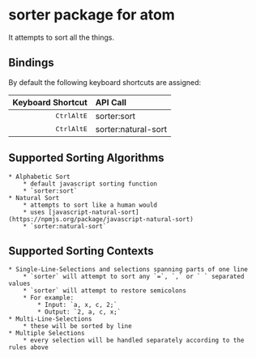 # sorter package for atom

It attempts to sort all the things.

## Bindings

By default the following keyboard shortcuts are assigned:

|                         Keyboard Shortcut | API Call            |
|------------------------------------------:|:--------------------|
| <kbd>Ctrl</kbd><kbd>Alt</kbd><kbd>E</kbd> | sorter:sort         |
| <kbd>Ctrl</kbd><kbd>Alt</kbd><kbd>E</kbd> | sorter:natural-sort |

## Supported Sorting Algorithms

	* Alphabetic Sort
		* default javascript sorting function
		* `sorter:sort`
	* Natural Sort
		* attempts to sort like a human would
		* uses [javascript-natural-sort](https://npmjs.org/package/javascript-natural-sort)
		* `sorter:natural-sort`

## Supported Sorting Contexts

	* Single-Line-Selections and selections spanning parts of one line
		* `sorter` will attempt to sort any `=`, `,` or ` ` separated values
		* `sorter` will attempt to restore semicolons
		* For example:
			* Input: `a, x, c, 2;`
			* Output: `2, a, c, x;`
	* Multi-Line-Selections
		* these will be sorted by line
	* Multiple Selections
		* every selection will be handled separately according to the rules above

